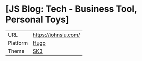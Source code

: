 # [JS Blog: Tech - Business Tool, Personal Toys]

|||
|---|---|
URL|https://johnsiu.com/
Platform|[Hugo](https://gohugo.io/)
Theme|[SK3](https://github.com/J-Siu/hugo-theme-sk3)
